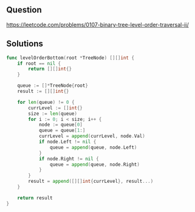 ## Question

https://leetcode.com/problems/0107-binary-tree-level-order-traversal-ii/

## Solutions

```go
func levelOrderBottom(root *TreeNode) [][]int {
	if root == nil {
		return [][]int{}
	}

	queue := []*TreeNode{root}
	result := [][]int{}

	for len(queue) != 0 {
		currLevel := []int{}
		size := len(queue)
		for i := 0; i < size; i++ {
			node := queue[0]
			queue = queue[1:]
			currLevel = append(currLevel, node.Val)
			if node.Left != nil {
				queue = append(queue, node.Left)
			}
			if node.Right != nil {
				queue = append(queue, node.Right)
			}
		}
		result = append([][]int{currLevel}, result...)
	}

	return result
}
```
